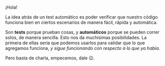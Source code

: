 ¡Hola! 

La idea atrás de un test automático es poder verificar que nuestro código funciona bien en ciertos escenarios de manera fácil, rápida y automática.

Son **tests** porque prueban cosas, y **automáticos** porque se pueden correr solos, de manera sencilla. Esto nos da muchísimas posibilidades. La primera de ellas sería que podemos usarlos para validar que lo que agregamos funciona, _y sigue funcionando con respecto a lo que ya había_.

Pero basta de charla, empecemos, dale :wink:.